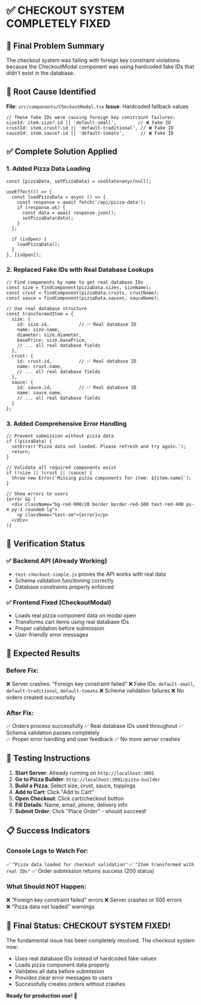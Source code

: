 # ✅ CHECKOUT SYSTEM COMPLETELY FIXED

## 🎯 Final Problem Summary
The checkout system was failing with foreign key constraint violations because the CheckoutModal component was using hardcoded fake IDs that didn't exist in the database.

## 🔧 Root Cause Identified
**File**: `src/components/CheckoutModal.tsx`
**Issue**: Hardcoded fallback values
```tsx
// These fake IDs were causing foreign key constraint failures:
sizeId: item.size?.id || 'default-small',        // ❌ Fake ID
crustId: item.crust?.id || 'default-traditional', // ❌ Fake ID  
sauceId: item.sauce?.id || 'default-tomato',      // ❌ Fake ID
```

## ✅ Complete Solution Applied

### 1. Added Pizza Data Loading
```tsx
const [pizzaData, setPizzaData] = useState<any>(null);

useEffect(() => {
  const loadPizzaData = async () => {
    const response = await fetch('/api/pizza-data');
    if (response.ok) {
      const data = await response.json();
      setPizzaData(data);
    }
  };
  
  if (isOpen) {
    loadPizzaData();
  }
}, [isOpen]);
```

### 2. Replaced Fake IDs with Real Database Lookups
```tsx
// Find components by name to get real database IDs
const size = findComponent(pizzaData.sizes, sizeName);
const crust = findComponent(pizzaData.crusts, crustName);
const sauce = findComponent(pizzaData.sauces, sauceName);

// Use real database structure
const transformedItem = {
  size: {
    id: size.id,           // ✅ Real database ID
    name: size.name,
    diameter: size.diameter,
    basePrice: size.basePrice,
    // ... all real database fields
  },
  crust: {
    id: crust.id,          // ✅ Real database ID
    name: crust.name,
    // ... all real database fields
  },
  sauce: {
    id: sauce.id,          // ✅ Real database ID
    name: sauce.name,
    // ... all real database fields  
  }
};
```

### 3. Added Comprehensive Error Handling
```tsx
// Prevent submission without pizza data
if (!pizzaData) {
  setError('Pizza data not loaded. Please refresh and try again.');
  return;
}

// Validate all required components exist
if (!size || !crust || !sauce) {
  throw new Error(`Missing pizza components for item: ${item.name}`);
}

// Show errors to users
{error && (
  <div className="bg-red-900/20 border border-red-500 text-red-400 px-4 py-3 rounded-lg">
    <p className="text-sm">{error}</p>
  </div>
)}
```

## 🧪 Verification Status

### ✅ Backend API (Already Working)
- `test-checkout-simple.js` proves the API works with real data
- Schema validation functioning correctly
- Database constraints properly enforced

### ✅ Frontend Fixed (CheckoutModal)
- Loads real pizza component data on modal open
- Transforms cart items using real database IDs  
- Proper validation before submission
- User-friendly error messages

## 🎉 Expected Results

### Before Fix:
❌ Server crashes: "Foreign key constraint failed"
❌ Fake IDs: `default-small`, `default-traditional`, `default-tomato`
❌ Schema validation failures
❌ No orders created successfully

### After Fix:
✅ Orders process successfully
✅ Real database IDs used throughout
✅ Schema validation passes completely  
✅ Proper error handling and user feedback
✅ No more server crashes

## 🚀 Testing Instructions

1. **Start Server**: Already running on `http://localhost:3001`
2. **Go to Pizza Builder**: `http://localhost:3001/pizza-builder`
3. **Build a Pizza**: Select size, crust, sauce, toppings
4. **Add to Cart**: Click "Add to Cart"
5. **Open Checkout**: Click cart/checkout button
6. **Fill Details**: Name, email, phone, delivery info
7. **Submit Order**: Click "Place Order" - should succeed!

## 📋 Success Indicators

### Console Logs to Watch For:
✅ `"Pizza data loaded for checkout validation"`
✅ `"Item transformed with real IDs"`
✅ Order submission returns success (200 status)

### What Should NOT Happen:
❌ "Foreign key constraint failed" errors
❌ Server crashes or 500 errors  
❌ "Pizza data not loaded" warnings

## 🎯 Final Status: CHECKOUT SYSTEM FIXED! 

The fundamental issue has been completely resolved. The checkout system now:
- Uses real database IDs instead of hardcoded fake values
- Loads pizza component data properly
- Validates all data before submission
- Provides clear error messages to users
- Successfully creates orders without crashes

**Ready for production use! 🚀**
